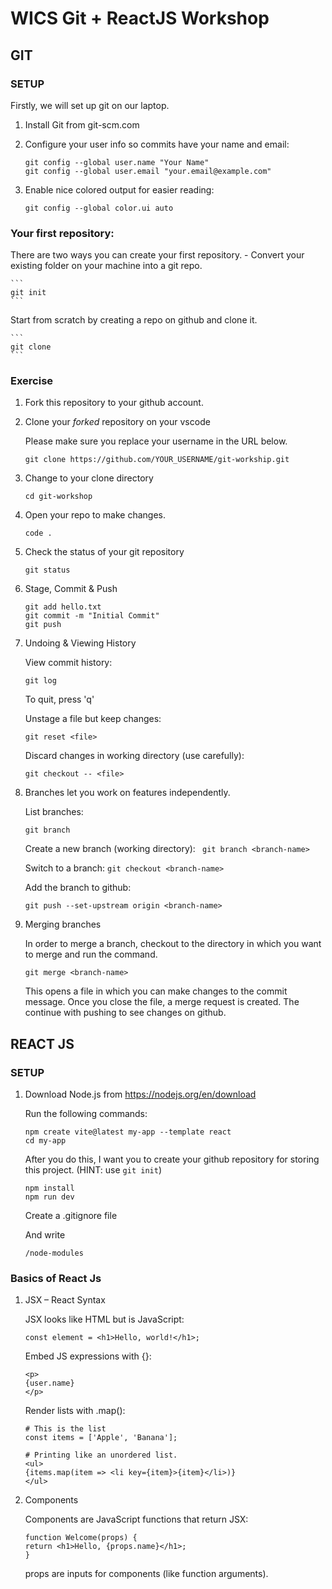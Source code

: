 # WICS Git + ReactJS Workshop

## GIT

### SETUP

Firstly, we will set up git on our laptop.

1. Install Git from git-scm.com

2. Configure your user info so commits have your name and email:

    ```
    git config --global user.name "Your Name"
    git config --global user.email "your.email@example.com"
    ```

3. Enable nice colored output for easier reading:

    ```
    git config --global color.ui auto
    ```


### Your first repository:

There are two ways you can create your first repository.
    - Convert your existing folder on your machine into a git repo.

    ```
    git init
    ```

Start from scratch by creating a repo on github and clone it.

    ``` 
    git clone
    ```

### Exercise

1. Fork this repository to your github account.

2. Clone your _forked_ repository on your vscode

    Please make sure you replace your username in the URL below.

    ```
    git clone https://github.com/YOUR_USERNAME/git-workship.git
    ```

4. Change to your clone directory

    ```
    cd git-workshop
    ```

5. Open your repo to make changes.

    ```
    code .
    ```

6. Check the status of your git repository

    ```
    git status
    ```

7. Stage, Commit & Push

    ```
    git add hello.txt
    git commit -m "Initial Commit"
    git push
    ```

8. Undoing & Viewing History

    View commit history:

    ```
    git log
    ```
    To quit, press 'q'

    Unstage a file but keep changes:

    ```
    git reset <file>
    ```

    Discard changes in working directory (use carefully):

    ```
    git checkout -- <file>
    ```

9. Branches let you work on features independently.

    List branches:
    ```
    git branch
    ```

    Create a new branch (working directory):
    ``` git branch <branch-name>```

    Switch to a branch:
    ```git checkout <branch-name>```

    Add the branch to github:
    ```
    git push --set-upstream origin <branch-name>
    ```

10. Merging branches

    In order to merge a branch, checkout to the directory in which you want to merge <branch-name> and run the command.

    ```
    git merge <branch-name>
    ```

    This opens a file in which you can make changes to the commit message. Once you close the file, a merge request is created. The continue with pushing to see changes on github.

## REACT JS

### SETUP

1. Download Node.js from https://nodejs.org/en/download

    Run the following commands:

    ```
    npm create vite@latest my-app --template react
    cd my-app
    ```

    After you do this, I want you to create your github repository for storing this project. (HINT: use ```git init```)

    ```
    npm install
    npm run dev
    ```

    Create a .gitignore file

    And write
    
    ```
    /node-modules
    ```

### Basics of React Js

1. JSX – React Syntax

    JSX looks like HTML but is JavaScript:

    ```
    const element = <h1>Hello, world!</h1>;
    ```

    Embed JS expressions with {}:

    ```
    <p>
    {user.name}
    </p>
    ```

    Render lists with .map():
    ```
    # This is the list
    const items = ['Apple', 'Banana'];

    # Printing like an unordered list.
    <ul>
    {items.map(item => <li key={item}>{item}</li>)}
    </ul>
    ```

2. Components

   Components are JavaScript functions that return JSX:
    
    ```
    function Welcome(props) {
    return <h1>Hello, {props.name}</h1>;
    }
    ```

    props are inputs for components (like function arguments).

